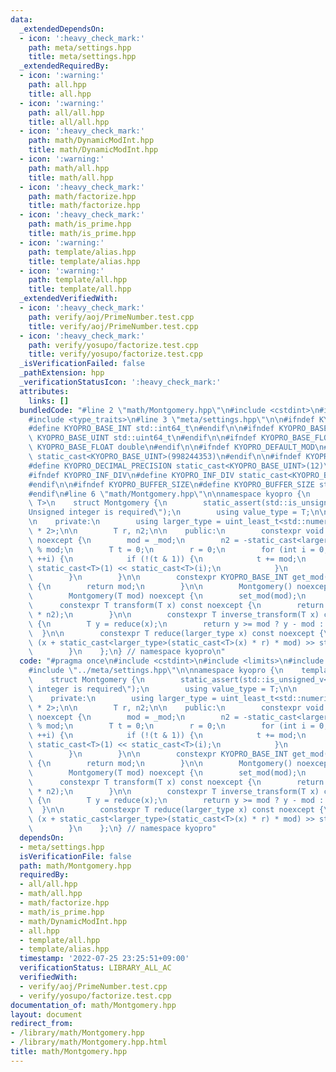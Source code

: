```yaml
---
data:
  _extendedDependsOn:
  - icon: ':heavy_check_mark:'
    path: meta/settings.hpp
    title: meta/settings.hpp
  _extendedRequiredBy:
  - icon: ':warning:'
    path: all.hpp
    title: all.hpp
  - icon: ':warning:'
    path: all/all.hpp
    title: all/all.hpp
  - icon: ':heavy_check_mark:'
    path: math/DynamicModInt.hpp
    title: math/DynamicModInt.hpp
  - icon: ':warning:'
    path: math/all.hpp
    title: math/all.hpp
  - icon: ':heavy_check_mark:'
    path: math/factorize.hpp
    title: math/factorize.hpp
  - icon: ':heavy_check_mark:'
    path: math/is_prime.hpp
    title: math/is_prime.hpp
  - icon: ':warning:'
    path: template/alias.hpp
    title: template/alias.hpp
  - icon: ':warning:'
    path: template/all.hpp
    title: template/all.hpp
  _extendedVerifiedWith:
  - icon: ':heavy_check_mark:'
    path: verify/aoj/PrimeNumber.test.cpp
    title: verify/aoj/PrimeNumber.test.cpp
  - icon: ':heavy_check_mark:'
    path: verify/yosupo/factorize.test.cpp
    title: verify/yosupo/factorize.test.cpp
  _isVerificationFailed: false
  _pathExtension: hpp
  _verificationStatusIcon: ':heavy_check_mark:'
  attributes:
    links: []
  bundledCode: "#line 2 \"math/Montgomery.hpp\"\n#include <cstdint>\n#include <limits>\n\
    #include <type_traits>\n#line 3 \"meta/settings.hpp\"\n\n#ifndef KYOPRO_BASE_INT\n\
    #define KYOPRO_BASE_INT std::int64_t\n#endif\n\n#ifndef KYOPRO_BASE_UINT\n#define\
    \ KYOPRO_BASE_UINT std::uint64_t\n#endif\n\n#ifndef KYOPRO_BASE_FLOAT\n#define\
    \ KYOPRO_BASE_FLOAT double\n#endif\n\n#ifndef KYOPRO_DEFAULT_MOD\n#define KYOPRO_DEFAULT_MOD\
    \ static_cast<KYOPRO_BASE_UINT>(998244353)\n#endif\n\n#ifndef KYOPRO_DECIMAL_PRECISION\n\
    #define KYOPRO_DECIMAL_PRECISION static_cast<KYOPRO_BASE_UINT>(12)\n#endif\n\n\
    #ifndef KYOPRO_INF_DIV\n#define KYOPRO_INF_DIV static_cast<KYOPRO_BASE_UINT>(3)\n\
    #endif\n\n#ifndef KYOPRO_BUFFER_SIZE\n#define KYOPRO_BUFFER_SIZE static_cast<KYOPRO_BASE_UINT>(2048)\n\
    #endif\n#line 6 \"math/Montgomery.hpp\"\n\nnamespace kyopro {\n    template<class\
    \ T>\n    struct Montgomery {\n        static_assert(std::is_unsigned_v<T>, \"\
    Unsigned integer is required\");\n        using value_type = T;\n\n        T mod;\n\
    \n    private:\n        using larger_type = uint_least_t<std::numeric_limits<T>::digits\
    \ * 2>;\n\n        T r, n2;\n\n    public:\n        constexpr void set_mod(T _mod)\
    \ noexcept {\n        mod = _mod;\n        n2 = -static_cast<larger_type>(mod)\
    \ % mod;\n        T t = 0;\n        r = 0;\n        for (int i = 0; i < std::numeric_limits<T>::digits;\
    \ ++i) {\n            if (!(t & 1)) {\n            t += mod;\n            r +=\
    \ static_cast<T>(1) << static_cast<T>(i);\n            }\n            t >>= 1;\n\
    \        }\n        }\n\n        constexpr KYOPRO_BASE_INT get_mod() const noexcept\
    \ {\n        return mod;\n        }\n\n        Montgomery() noexcept = default;\n\
    \        Montgomery(T mod) noexcept {\n        set_mod(mod);\n        }\n\n  \
    \      constexpr T transform(T x) const noexcept {\n        return reduce(static_cast<larger_type>(x)\
    \ * n2);\n        }\n\n        constexpr T inverse_transform(T x) const noexcept\
    \ {\n        T y = reduce(x);\n        return y >= mod ? y - mod : y;\n      \
    \  }\n\n        constexpr T reduce(larger_type x) const noexcept {\n        return\
    \ (x + static_cast<larger_type>(static_cast<T>(x) * r) * mod) >> std::numeric_limits<T>::digits;\n\
    \        }\n    };\n} // namespace kyopro\n"
  code: "#pragma once\n#include <cstdint>\n#include <limits>\n#include <type_traits>\n\
    #include \"../meta/settings.hpp\"\n\nnamespace kyopro {\n    template<class T>\n\
    \    struct Montgomery {\n        static_assert(std::is_unsigned_v<T>, \"Unsigned\
    \ integer is required\");\n        using value_type = T;\n\n        T mod;\n\n\
    \    private:\n        using larger_type = uint_least_t<std::numeric_limits<T>::digits\
    \ * 2>;\n\n        T r, n2;\n\n    public:\n        constexpr void set_mod(T _mod)\
    \ noexcept {\n        mod = _mod;\n        n2 = -static_cast<larger_type>(mod)\
    \ % mod;\n        T t = 0;\n        r = 0;\n        for (int i = 0; i < std::numeric_limits<T>::digits;\
    \ ++i) {\n            if (!(t & 1)) {\n            t += mod;\n            r +=\
    \ static_cast<T>(1) << static_cast<T>(i);\n            }\n            t >>= 1;\n\
    \        }\n        }\n\n        constexpr KYOPRO_BASE_INT get_mod() const noexcept\
    \ {\n        return mod;\n        }\n\n        Montgomery() noexcept = default;\n\
    \        Montgomery(T mod) noexcept {\n        set_mod(mod);\n        }\n\n  \
    \      constexpr T transform(T x) const noexcept {\n        return reduce(static_cast<larger_type>(x)\
    \ * n2);\n        }\n\n        constexpr T inverse_transform(T x) const noexcept\
    \ {\n        T y = reduce(x);\n        return y >= mod ? y - mod : y;\n      \
    \  }\n\n        constexpr T reduce(larger_type x) const noexcept {\n        return\
    \ (x + static_cast<larger_type>(static_cast<T>(x) * r) * mod) >> std::numeric_limits<T>::digits;\n\
    \        }\n    };\n} // namespace kyopro"
  dependsOn:
  - meta/settings.hpp
  isVerificationFile: false
  path: math/Montgomery.hpp
  requiredBy:
  - all/all.hpp
  - math/all.hpp
  - math/factorize.hpp
  - math/is_prime.hpp
  - math/DynamicModInt.hpp
  - all.hpp
  - template/all.hpp
  - template/alias.hpp
  timestamp: '2022-07-25 23:25:51+09:00'
  verificationStatus: LIBRARY_ALL_AC
  verifiedWith:
  - verify/aoj/PrimeNumber.test.cpp
  - verify/yosupo/factorize.test.cpp
documentation_of: math/Montgomery.hpp
layout: document
redirect_from:
- /library/math/Montgomery.hpp
- /library/math/Montgomery.hpp.html
title: math/Montgomery.hpp
---
```

